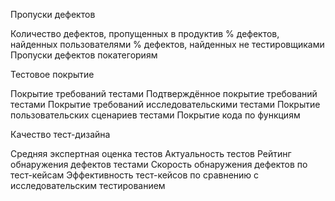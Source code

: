 Пропуски дефектов

Количество дефектов, пропущенных в продуктив
% дефектов, найденных пользователями
% дефектов, найденных не тестировщиками
Пропуски дефектов покатегориям

Тестовое покрытие

Покрытие требований тестами
Подтверждённое покрытие требований тестами
Покрытие требований исследовательскими тестами
Покрытие пользовательских сценариев тестами
Покрытие кода по функциям

Качество тест-дизайна

Средняя экспертная оценка тестов
Актуальность тестов
Рейтинг обнаружения дефектов тестами
Скорость обнаружения дефектов по тест-кейсам
Эффективность тест-кейсов по сравнению с исследовательским тестированием

